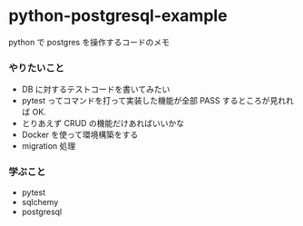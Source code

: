 # python-postgresql-example

python で postgres を操作するコードのメモ

### やりたいこと

- DB に対するテストコードを書いてみたい
- pytest ってコマンドを打って実装した機能が全部 PASS するところが見れれば OK.
- とりあえず CRUD の機能だけあればいいかな
- Docker を使って環境構築をする
- migration 処理

### 学ぶこと

- pytest
- sqlchemy
- postgresql
